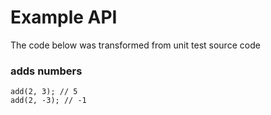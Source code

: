 # Example API

The code below was transformed from unit test source code

### adds numbers

    add(2, 3); // 5
    add(2, -3); // -1